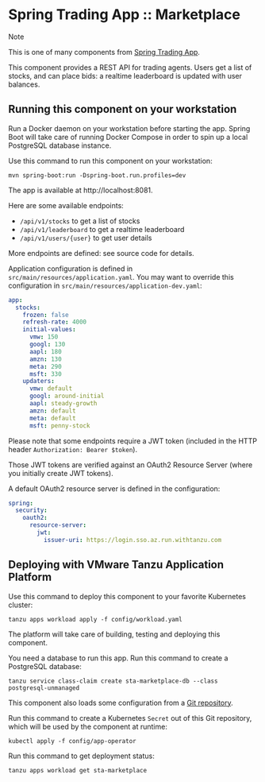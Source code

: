 # Spring Trading App :: Marketplace

> [!NOTE]
> This is one of many components from
> [Spring Trading App](https://github.com/alexandreroman/sta).

This component provides a REST API for trading agents.
Users get a list of stocks, and can place bids:
a realtime leaderboard is updated with user balances.

## Running this component on your workstation

Run a Docker daemon on your workstation before starting the app.
Spring Boot will take care of running Docker Compose in order to spin up
a local PostgreSQL database instance.

Use this command to run this component on your workstation:

```shell
mvn spring-boot:run -Dspring-boot.run.profiles=dev
```

The app is available at http://localhost:8081.

Here are some available endpoints:

- `/api/v1/stocks` to get a list of stocks
- `/api/v1/leaderboard` to get a realtime leaderboard
- `/api/v1/users/{user}` to get user details

More endpoints are defined: see source code for details.

Application configuration is defined in `src/main/resources/application.yaml`.
You may want to override this configuration in
`src/main/resources/application-dev.yaml`:

```yaml
app:
  stocks:
    frozen: false
    refresh-rate: 4000
    initial-values:
      vmw: 150
      googl: 130
      aapl: 180
      amzn: 130
      meta: 290
      msft: 330
    updaters:
      vmw: default
      googl: around-initial
      aapl: steady-growth
      amzn: default
      meta: default
      msft: penny-stock
```

Please note that some endpoints require a JWT token 
(included in the HTTP header `Authorization: Bearer $token`).

Those JWT tokens are verified against an OAuth2 Resource Server (where you initially create JWT tokens).

A default OAuth2 resource server is defined in the configuration:

```yaml
spring:
  security:
    oauth2:
      resource-server:
        jwt:
          issuer-uri: https://login.sso.az.run.withtanzu.com
```

## Deploying with VMware Tanzu Application Platform

Use this command to deploy this component to your favorite Kubernetes cluster:

```shell
tanzu apps workload apply -f config/workload.yaml
```

The platform will take care of building, testing and deploying this component.

You need a database to run this app. Run this command to create a PostgreSQL database:

```shell
tanzu service class-claim create sta-marketplace-db --class postgresql-unmanaged
```

This component also loads some configuration from a
[Git repository](https://github.com/alexandreroman/sta-config).

Run this command to create a Kubernetes `Secret` out of this Git repository,
which will be used by the component at runtime:

```shell
kubectl apply -f config/app-operator
```

Run this command to get deployment status:

```shell
tanzu apps workload get sta-marketplace
```
